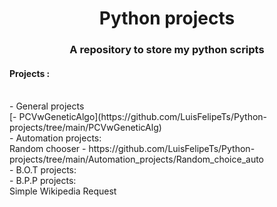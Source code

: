 <h1 align='center'>Python projects</h1>
<h3 align='center'>A repository to store my python scripts</h3>
 
<h4>Projects :</h4> <br />
- General projects  <br />
[- PCVwGeneticAlgo](https://github.com/LuisFelipeTs/Python-projects/tree/main/PCVwGeneticAlg) <br />
- Automation projects:  <br />
Random chooser - https://github.com/LuisFelipeTs/Python-projects/tree/main/Automation_projects/Random_choice_auto  <br />
- B.O.T projects:  <br />
- B.P.P projects:  <br />
Simple Wikipedia Request 



